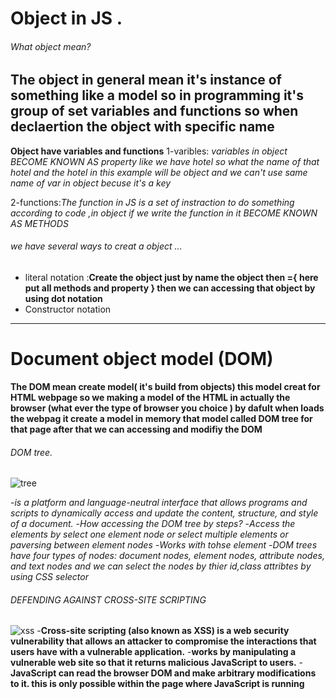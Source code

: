 # Object in JS .
###### What object mean?
**The object in general mean  it's instance of something  like a model so in programming it's group  of set variables and functions so when declaertion the object with specific name**
 --------------------------------------------------------------------------------------------------------
 **Object have variables and functions**
 1-varibles: *variables in object BECOME KNOWN AS property like we have hotel so what the name of that hotel and the hotel in this example will be object and we can't use same name of var in object becuse it's a key*

 2-functions:*The function in JS is a set of instraction to do something according to code ,in object if we write the function in it BECOME KNOWN AS METHODS*
###### we have several ways to creat a object ...
 - literal notation :**Create the object just by name the object then ={ here put all methods and property } then we can accessing that object by using dot notation**
 - Constructor notation 
 ---------------------------------------------------------------------------------------------------------
 # Document object model (DOM)
 **The DOM mean create model( it's build from objects) this model creat for HTML webpage so we  making a model of the HTML in actually the browser (what ever the type of browser you choice ) by dafult when loads the webpag it create a model in memory  that model called  DOM tree for that page after that we can accessing and modifiy the DOM**
 
###### DOM tree.
![tree](http://www.w3big.com/images/pic_htmltree.gif)


-*is a platform and language-neutral interface that allows programs and scripts to dynamically access and update the content, structure, and style of a document.*
-*How accessing the DOM  tree by steps?*
-*Access the elements by select one element node or select multiple elements or  paversing between element nodes*
-*Works with tohse element*
-*DOM trees have four types of nodes: document nodes, element nodes, attribute nodes, and text nodes and we can select the nodes by thier id,class attribtes  by using CSS selector*

###### DEFENDING AGAINST CROSS-SITE SCRIPTING
![xss](https://media.geeksforgeeks.org/wp-content/uploads/20190516152959/Cross-Site-ScriptingXSS.png)
-**Cross-site scripting (also known as XSS) is a web security vulnerability that allows an attacker to compromise the interactions that users have with a vulnerable application.**
-**works by manipulating a vulnerable web site so that it returns malicious JavaScript to users.**
-**JavaScript can read the browser DOM and make arbitrary modifications to it. this is only possible within the page where JavaScript is running**